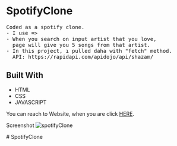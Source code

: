 # SpotifyClone
<!DOCTYPE html>
<html lang="en">
<head>
    <meta charset="UTF-8">
</head>
<body>
    
  <pre>Coded as a spotify clone.
- I use => 
- When you search on input artist that you love, 
  page will give you 5 songs from that artist.
- In this project, ı pulled daha with "fetch" method. 
  API: https://rapidapi.com/apidojo/api/shazam/
</pre>
<h2 id="built-with">Built With</h2>
  <ul>
    <li>HTML</li>
    <li>CSS</li>
    <li>JAVASCRIPT</li>
  </ul>
<p>You can reach to Website, when you are click <a href="https://spotiffyyclone.netlify.app/">HERE</a>.</p>

</body>
</html>

Screenshot ![spotifyClone](spotifyclone.gif)


<!-- likelama ekle projeye --># SpotifyClone
